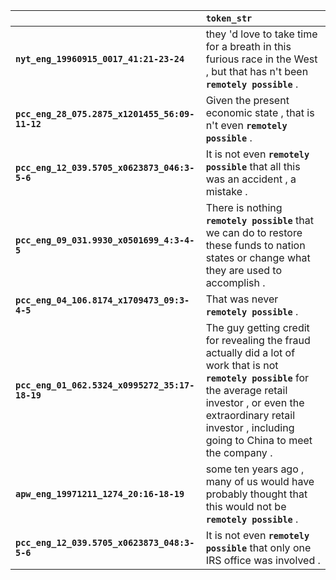 |                                                | `token_str`                                                                                                                                                                                                                                  |
|:-----------------------------------------------|:---------------------------------------------------------------------------------------------------------------------------------------------------------------------------------------------------------------------------------------------|
| **`nyt_eng_19960915_0017_41:21-23-24`**        | they 'd love to take time for a breath in this furious race in the West , but that has n't been __``remotely possible``__ .                                                                                                                  |
| **`pcc_eng_28_075.2875_x1201455_56:09-11-12`** | Given the present economic state , that is n't even __``remotely possible``__ .                                                                                                                                                              |
| **`pcc_eng_12_039.5705_x0623873_046:3-5-6`**   | It is not even __``remotely possible``__ that all this was an accident , a mistake .                                                                                                                                                         |
| **`pcc_eng_09_031.9930_x0501699_4:3-4-5`**     | There is nothing __``remotely possible``__ that we can do to restore these funds to nation states or change what they are used to accomplish .                                                                                               |
| **`pcc_eng_04_106.8174_x1709473_09:3-4-5`**    | That was never __``remotely possible``__ .                                                                                                                                                                                                   |
| **`pcc_eng_01_062.5324_x0995272_35:17-18-19`** | The guy getting credit for revealing the fraud actually did a lot of work that is not __``remotely possible``__ for the average retail investor , or even the extraordinary retail investor , including going to China to meet the company . |
| **`apw_eng_19971211_1274_20:16-18-19`**        | some ten years ago , many of us would have probably thought that this would not be __``remotely possible``__ .                                                                                                                               |
| **`pcc_eng_12_039.5705_x0623873_048:3-5-6`**   | It is not even __``remotely possible``__ that only one IRS office was involved .                                                                                                                                                             |